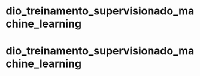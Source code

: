 # dio_treinamento_supervisionado_machine_learning
# dio_treinamento_supervisionado_machine_learning
